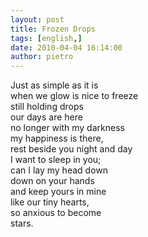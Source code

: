 ```yaml
---
layout: post
title: Frozen Drops
tags: [english,]
date: 2010-04-04 16:14:00
author: pietro
---
```

Just as simple as it is<br/>when we glow is nice to freeze<br/>still holding drops<br/>our days are here<br/>no longer with my darkness<br/>my happiness is there,<br/>rest beside you night and day<br/>I want to sleep in you;<br/>can I lay my head down<br/>down on your hands<br/>and keep yours in mine<br/>like our tiny hearts,<br/>so anxious to become<br/>stars.
